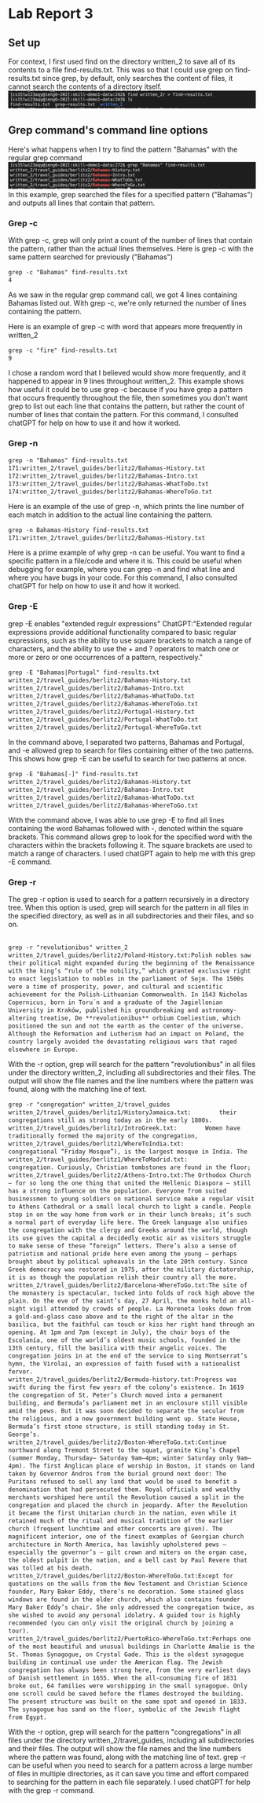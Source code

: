 # Lab Report 3

## Set up
For context, I first used find on the directory written_2 to save all of its contents to a file find-results.txt. This was so that I could use grep on find-results.txt since grep, by default, only searches the content of files, it cannot search the contents of a directory itself. 
![Image](written_2.png)

## Grep command's command line options
Here's what happens when I try to find the pattern "Bahamas" with the regular grep command
![Image](regularGrep.png)
In this example, grep searched the files for a specified pattern ("Bahamas") and outputs all lines that contain that pattern.
### Grep -c
With grep -c, grep will only print a count of the number of lines that contain the pattern, rather than the actual lines themselves.
Here is grep -c with the same pattern searched for previously ("Bahamas")
```
grep -c "Bahamas" find-results.txt
4
```
As we saw in the regular grep command call, we got 4 lines containing Bahamas listed out. With grep -c, we're only returned the number of lines containing the pattern. 

Here is an example of grep -c with word that appears more frequently in written_2
```
grep -c "fire" find-results.txt
9
```
I chose a random word that I believed would show more frequently, and it happened to appear in 9 lines throughout written_2. This example shows how useful it could be to use grep -c because if you have grep a pattern that occurs frequently throughout the file, then sometimes you don't want grep to list out each line that contains the pattern, but rather the count of number of lines that contain the pattern. For this command, I consulted chatGPT for help on how to use it and how it worked. 

### Grep -n
```
grep -n "Bahamas" find-results.txt
171:written_2/travel_guides/berlitz2/Bahamas-History.txt
172:written_2/travel_guides/berlitz2/Bahamas-Intro.txt
173:written_2/travel_guides/berlitz2/Bahamas-WhatToDo.txt
174:written_2/travel_guides/berlitz2/Bahamas-WhereToGo.txt
```
Here is an example of the use of grep -n, which prints the line number of each match in addition to the actual line containing the pattern. 

```
grep -n Bahamas-History find-results.txt
171:written_2/travel_guides/berlitz2/Bahamas-History.txt
```

Here is a prime example of why grep -n can be useful. You want to find a specific pattern in a file/code and where it is. This could be useful when debugging for example, where you can grep -n and find what line and where you have bugs in your code. For this command, I also consulted chatGPT for help on how to use it and how it worked. 

### Grep -E
grep -E enables "extended regulr expressions" 
ChatGPT:"Extended regular expressions provide additional functionality compared to basic regular expressions, such as the ability to use square brackets to match a range of characters, and the ability to use the + and ? operators to match one or more or zero or one occurrences of a pattern, respectively."

```
grep -E "Bahamas|Portugal" find-results.txt
written_2/travel_guides/berlitz2/Bahamas-History.txt
written_2/travel_guides/berlitz2/Bahamas-Intro.txt
written_2/travel_guides/berlitz2/Bahamas-WhatToDo.txt
written_2/travel_guides/berlitz2/Bahamas-WhereToGo.txt
written_2/travel_guides/berlitz2/Portugal-History.txt
written_2/travel_guides/berlitz2/Portugal-WhatToDo.txt
written_2/travel_guides/berlitz2/Portugal-WhereToGo.txt
```

In the command above, I separated two patterns, Bahamas and Portugal, and -e allowed grep to search for files containing either of the two patterns. 
This shows how grep -E  can be useful to search for two patterns at once. 

```
grep -E "Bahamas[-]" find-results.txt
written_2/travel_guides/berlitz2/Bahamas-History.txt
written_2/travel_guides/berlitz2/Bahamas-Intro.txt
written_2/travel_guides/berlitz2/Bahamas-WhatToDo.txt
written_2/travel_guides/berlitz2/Bahamas-WhereToGo.txt
```

With the command above, I was able to use grep -E to find all lines containing the word Bahamas followed with -, denoted within the square brackets. This command allows grep to look for the specified word with the characters within the brackets following it. The square brackets are used to match a range of characters. I used chatGPT again to help me with this grep -E command.

### Grep -r
The grep -r option is used to search for a pattern recursively in a directory tree. When this option is used, grep will search for the pattern in all files in the specified directory, as well as in all subdirectories and their files, and so on.

```

grep -r "revolutionibus" written_2
written_2/travel_guides/berlitz2/Poland-History.txt:Polish nobles saw their political might expanded during the beginning of the Renaissance with the king’s “rule of the nobility,” which granted exclusive right to enact legislation to nobles in the parliament of Sejm. The 1500s were a time of prosperity, power, and cultural and scientific achievement for the Polish-Lithuanian Commonwealth. In 1543 Nicholas Copernicus, born in Toru´n and a graduate of the Jagiellonian University in Kraków, published his groundbreaking and astronomy-altering treatise, De **revolutionibus** orbium Coeliestium, which positioned the sun and not the earth as the center of the universe. Although the Reformation and Lutherism had an impact on Poland, the country largely avoided the devastating religious wars that raged elsewhere in Europe. 

```

With the -r option, grep will search for the pattern "revolutionibus" in all files under the directory written_2, including all subdirectories and their files. The output will show the file names and the line numbers where the pattern was found, along with the matching line of text. 

```
grep -r "congregation" written_2/travel_guides
written_2/travel_guides/berlitz1/HistoryJamaica.txt:        their congregations still as strong today as in the early 1800s.
written_2/travel_guides/berlitz1/IntroGreek.txt:        Women have traditionally formed the majority of the congregation,
written_2/travel_guides/berlitz1/WhereToIndia.txt:        congregational “Friday Mosque”), is the largest mosque in India. The
written_2/travel_guides/berlitz1/WhereToMadrid.txt:        congregation. Curiously, Christian tombstones are found in the floor;
written_2/travel_guides/berlitz2/Athens-Intro.txt:The Orthodox Church — for so long the one thing that united the Hellenic Diaspora — still has a strong influence on the population. Everyone from suited businessmen to young soldiers on national service make a regular visit to Athens Cathedral or a small local church to light a candle. People stop in on the way home from work or in their lunch breaks; it’s such a normal part of everyday life here. The Greek language also unifies the congregation with the clergy and Greeks around the world, though its use gives the capital a decidedly exotic air as visitors struggle to make sense of these “foreign” letters. There’s also a sense of patriotism and national pride here even among the young — perhaps brought about by political upheavals in the late 20th century. Since Greek democracy was restored in 1975, after the military dictatorship, it is as though the population relish their country all the more.
written_2/travel_guides/berlitz2/Barcelona-WhereToGo.txt:The site of the monastery is spectacular, tucked into folds of rock high above the plain. On the eve of the saint’s day, 27 April, the monks hold an all-night vigil attended by crowds of people. La Moreneta looks down from a gold-and-glass case above and to the right of the altar in the basilica, but the faithful can touch or kiss her right hand through an opening. At 1pm and 7pm (except in July), the choir boys of the Escolanía, one of the world’s oldest music schools, founded in the 13th century, fill the basilica with their angelic voices. The congregation joins in at the end of the service to sing Montserrat’s hymn, the Virolai, an expression of faith fused with a nationalist fervor.
written_2/travel_guides/berlitz2/Bermuda-history.txt:Progress was swift during the first few years of the colony’s existence. In 1619 the congregation of St. Peter’s Church moved into a permanent building, and Bermuda’s parliament met in an enclosure still visible amid the pews. But it was soon decided to separate the secular from the religious, and a new government building went up. State House, Bermuda’s first stone structure, is still standing today in St. George’s.
written_2/travel_guides/berlitz2/Boston-WhereToGo.txt:Continue northward along Tremont Street to the squat, granite King’s Chapel (summer Monday, Thursday– Saturday 9am–4pm; winter Saturday only 9am–4pm). The first Anglican place of worship in Boston, it stands on land taken by Governor Andros from the burial ground next door: The Puritans refused to sell any land that would be used to benefit a denomination that had persecuted them. Royal officials and wealthy merchants worshiped here until the Revolution caused a split in the congregation and placed the church in jeopardy. After the Revolution it became the first Unitarian church in the nation, even while it retained much of the ritual and musical tradition of the earlier church (frequent lunchtime and other concerts are given). The magnificent interior, one of the finest examples of Georgian church architecture in North America, has lavishly upholstered pews — especially the governor’s — gilt crown and miters on the organ case, the oldest pulpit in the nation, and a bell cast by Paul Revere that was tolled at his death.
written_2/travel_guides/berlitz2/Boston-WhereToGo.txt:Except for quotations on the walls from the New Testament and Christian Science founder, Mary Baker Eddy, there’s no decoration. Some stained glass windows are found in the older church, which also contains founder Mary Baker Eddy’s chair. She only addressed the congregation twice, as she wished to avoid any personal idolatry. A guided tour is highly recommended (you can only visit the original church by joining a tour).
written_2/travel_guides/berlitz2/PuertoRico-WhereToGo.txt:Perhaps one of the most beautiful and unusual buildings in Charlotte Amalie is the St. Thomas Synagogue, on Crystal Gade. This is the oldest synagogue building in continual use under the American flag. The Jewish congregation has always been strong here, from the very earliest days of Danish settlement in 1655. When the all-consuming fire of 1831 broke out, 64 families were worshipping in the small synagogue. Only one scroll could be saved before the flames destroyed the building. The present structure was built on the same spot and opened in 1833. The synagogue has sand on the floor, symbolic of the Jewish flight from Egypt.
```

With the -r option, grep will search for the pattern "congregations" in all files under the directory written_2/travel_guides, including all subdirectories and their files. The output will show the file names and the line numbers where the pattern was found, along with the matching line of text. grep -r can be useful when you need to search for a pattern across a large number of files in multiple directories, as it can save you time and effort compared to searching for the pattern in each file separately. I used chatGPT for help with the grep -r command. 




